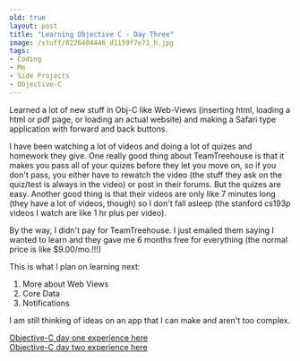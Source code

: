 ```yaml
---
old: true
layout: post
title: "Learning Objective C - Day Three"
image: /stuff/8226404446_d1159f7e71_h.jpg
tags:
- Coding
- Me
- Side Projects
- Objective-C
---
```


Learned a lot of new stuff in Obj-C like Web-Views (inserting html, loading a html or pdf page, or loading an actual website) and making a Safari type application with forward and back buttons.

I have been watching a lot of videos and doing a lot of quizes and homework they give.
One really good thing about TeamTreehouse is that it makes you pass all of your quizes before they let you move on, so if you don't pass, you either have to rewatch the video (the stuff they  ask on the quiz/test is always in the video) or post in their forums. But the quizes are easy. Another good thing is that their videos are only like 7 minutes long (they have a lot of videos, though) so I don't fall asleep (the stanford cs193p videos I watch are like 1 hr plus per video).

By the way, I didn't pay for TeamTreehouse. I just emailed them saying I wanted to learn and they gave me 6 months free for everything (the normal price is like $9.00/mo.!!!)

This is what I plan on learning next:

1. More about Web Views
2. Core Data
3. Notifications

I am still thinking of ideas on an app that I can make and aren't too complex.

<p><a href="/blog/learning-objective-c-day-one/">Objective-C day one experience here</a><br />
<a href="/blog/learning-objective-c-day-two/">Objective-C day two experience here</a></p>